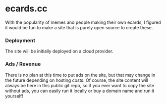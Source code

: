 ecards.cc
=========

With the popularity of memes and people making their own ecards, I figured it would be fun to make a site that is purely open source to create these.

### Deployment

The site will be initially deployed on a cloud provider.

### Ads / Revenue

There is no plan at this time to put ads on the site, but that may change in the future depending on hosting costs.  Of course, the site content will always be here in this public git repo, so if you ever want to copy the site without ads, you can easily run it locally or buy a domain name and run it yourself!

